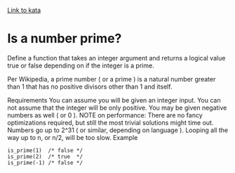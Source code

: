 [Link to kata](https://www.codewars.com/kata/5262119038c0985a5b00029f/train/javascript)

# Is a number prime?

Define a function that takes an integer argument and returns a logical value true or false depending on if the integer is a prime.

Per Wikipedia, a prime number ( or a prime ) is a natural number greater than 1 that has no positive divisors other than 1 and itself.

Requirements
You can assume you will be given an integer input.
You can not assume that the integer will be only positive. You may be given negative numbers as well ( or 0 ).
NOTE on performance: There are no fancy optimizations required, but still the most trivial solutions might time out. Numbers go up to 2^31 ( or similar, depending on language ). Looping all the way up to n, or n/2, will be too slow.
Example

    is_prime(1)  /* false */
    is_prime(2)  /* true  */
    is_prime(-1) /* false */
